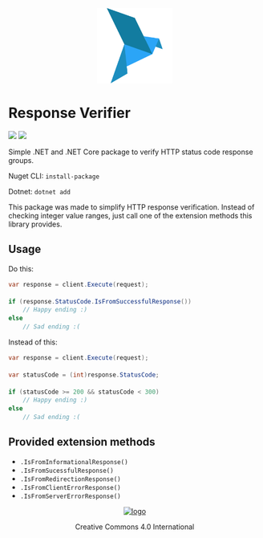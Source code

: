 <p align="center" >
    <a href="https://www.flaticon.com/free-icon/bird_212800#"> 
        <img alt="logo" src="Doc/Image/bird.png" width="150" height="150">
    </a>
</p>

# Response Verifier

[![][build-img]][build]
[![][nuget-img]][nuget]

Simple .NET and .NET Core package to verify HTTP status code response groups.

Nuget CLI: `install-package`

Dotnet: `dotnet add` 

[build]:     https://ci.appveyor.com/project/VitorCioletti/response-verifier
[build-img]: https://ci.appveyor.com/api/projects/status/pj04auhuml85byls?svg=true

[nuget]:     https://www.nuget.org/packages/ResponseVerifier/
[nuget-img]: https://badge.fury.io/nu/ResponseVerifier.svg


This package was made to simplify HTTP response verification. Instead of checking integer value ranges, just call one of the extension methods this library provides.

## Usage

Do this: 

```cs
var response = client.Execute(request);

if (response.StatusCode.IsFromSuccessfulResponse())
    // Happy ending :)
else
    // Sad ending :(
```

Instead of this:

```cs
var response = client.Execute(request);

var statusCode = (int)response.StatusCode;

if (statusCode >= 200 && statusCode < 300)
    // Happy ending :)
else
    // Sad ending :(
```

## Provided extension methods

- `.IsFromInformationalResponse()`
- `.IsFromSucessfulResponse()`
- `.IsFromRedirectionResponse()`
- `.IsFromClientErrorResponse()`
- `.IsFromServerErrorResponse()`


<p align="center">
    <a href="http://creativecommons.org/licenses/by/4.0/">
        <img alt="logo" src="http://i.creativecommons.org/l/by/4.0/80x15.png">
    </a>
</p>
<p align="center">Creative Commons 4.0 International</p>


